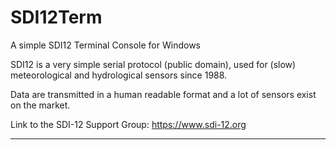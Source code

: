 # SDI12Term
 A simple SDI12 Terminal Console for Windows
 
SDI12 is a very simple serial protocol (public domain), used for (slow) meteorological and hydrological sensors since 1988.

Data are transmitted in a human readable format and a lot of sensors exist on the market.

Link to the SDI-12 Support Group: https://www.sdi-12.org

***
